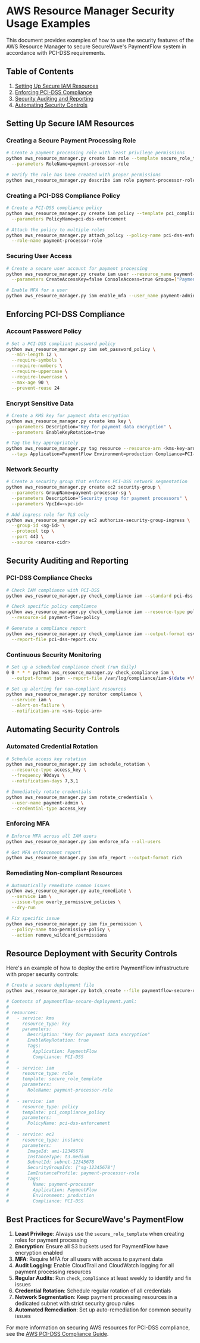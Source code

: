 # AWS Resource Manager Security Usage Examples

This document provides examples of how to use the security features of the AWS Resource Manager
to secure SecureWave's PaymentFlow system in accordance with PCI-DSS requirements.

## Table of Contents

1. [Setting Up Secure IAM Resources](#setting-up-secure-iam-resources)
2. [Enforcing PCI-DSS Compliance](#enforcing-pci-dss-compliance)
3. [Security Auditing and Reporting](#security-auditing-and-reporting)
4. [Automating Security Controls](#automating-security-controls)

## Setting Up Secure IAM Resources

### Creating a Secure Payment Processing Role

```bash
# Create a payment processing role with least privilege permissions
python aws_resource_manager.py create iam role --template secure_role_template \
  --parameters RoleName=payment-processor-role

# Verify the role has been created with proper permissions
python aws_resource_manager.py describe iam role payment-processor-role
```

### Creating a PCI-DSS Compliance Policy

```bash
# Create a PCI-DSS compliance policy
python aws_resource_manager.py create iam policy --template pci_compliance_policy \
  --parameters PolicyName=pci-dss-enforcement

# Attach the policy to multiple roles
python aws_resource_manager.py attach_policy --policy-name pci-dss-enforcement \
  --role-name payment-processor-role
```

### Securing User Access

```bash
# Create a secure user account for payment processing
python aws_resource_manager.py create iam user --resource_name payment-admin \
  --parameters CreateAccessKey=false ConsoleAccess=true Groups=["PaymentAdmins"]

# Enable MFA for a user
python aws_resource_manager.py iam enable_mfa --user_name payment-admin
```

## Enforcing PCI-DSS Compliance

### Account Password Policy

```bash
# Set a PCI-DSS compliant password policy
python aws_resource_manager.py iam set_password_policy \
  --min-length 12 \
  --require-symbols \
  --require-numbers \
  --require-uppercase \
  --require-lowercase \
  --max-age 90 \
  --prevent-reuse 24
```

### Encrypt Sensitive Data

```bash
# Create a KMS key for payment data encryption
python aws_resource_manager.py create kms key \
  --parameters Description="Key for payment data encryption" \
  --parameters EnableKeyRotation=true

# Tag the key appropriately
python aws_resource_manager.py tag resource --resource-arn <kms-key-arn> \
  --tags Application=PaymentFlow Environment=production Compliance=PCI-DSS
```

### Network Security

```bash
# Create a security group that enforces PCI-DSS network segmentation
python aws_resource_manager.py create ec2 security-group \
  --parameters GroupName=payment-processor-sg \
  --parameters Description="Security group for payment processors" \
  --parameters VpcId=<vpc-id>

# Add ingress rule for TLS only
python aws_resource_manager.py ec2 authorize-security-group-ingress \
  --group-id <sg-id> \
  --protocol tcp \
  --port 443 \
  --source <source-cidr>
```

## Security Auditing and Reporting

### PCI-DSS Compliance Checks

```bash
# Check IAM compliance with PCI-DSS
python aws_resource_manager.py check_compliance iam --standard pci-dss

# Check specific policy compliance
python aws_resource_manager.py check_compliance iam --resource-type policy \
  --resource-id payment-flow-policy

# Generate a compliance report
python aws_resource_manager.py check_compliance iam --output-format csv \
  --report-file pci-dss-report.csv
```

### Continuous Security Monitoring

```bash
# Set up a scheduled compliance check (run daily)
0 0 * * * python aws_resource_manager.py check_compliance iam \
  --output-format json --report-file /var/log/compliance/iam-$(date +\%Y\%m\%d).json

# Set up alerting for non-compliant resources
python aws_resource_manager.py monitor compliance \
  --service iam \
  --alert-on-failure \
  --notification-arn <sns-topic-arn>
```

## Automating Security Controls

### Automated Credential Rotation

```bash
# Schedule access key rotation
python aws_resource_manager.py iam schedule_rotation \
  --resource-type access_key \
  --frequency 90days \
  --notification-days 7,3,1

# Immediately rotate credentials
python aws_resource_manager.py iam rotate_credentials \
  --user-name payment-admin \
  --credential-type access_key
```

### Enforcing MFA

```bash
# Enforce MFA across all IAM users
python aws_resource_manager.py iam enforce_mfa --all-users

# Get MFA enforcement report
python aws_resource_manager.py iam mfa_report --output-format rich
```

### Remediating Non-compliant Resources

```bash
# Automatically remediate common issues
python aws_resource_manager.py auto_remediate \
  --service iam \
  --issue-type overly_permissive_policies \
  --dry-run

# Fix specific issue
python aws_resource_manager.py iam fix_permission \
  --policy-name too-permissive-policy \
  --action remove_wildcard_permissions
```

## Resource Deployment with Security Controls

Here's an example of how to deploy the entire PaymentFlow infrastructure with proper security controls:

```bash
# Create a secure deployment file
python aws_resource_manager.py batch_create --file paymentflow-secure-deployment.yaml

# Contents of paymentflow-secure-deployment.yaml:
#
# resources:
#   - service: kms
#     resource_type: key
#     parameters:
#       Description: "Key for payment data encryption"
#       EnableKeyRotation: true
#       Tags:
#         Application: PaymentFlow
#         Compliance: PCI-DSS
#
#   - service: iam
#     resource_type: role
#     template: secure_role_template
#     parameters:
#       RoleName: payment-processor-role
#
#   - service: iam
#     resource_type: policy
#     template: pci_compliance_policy
#     parameters:
#       PolicyName: pci-dss-enforcement
#
#   - service: ec2
#     resource_type: instance
#     parameters:
#       ImageId: ami-12345678
#       InstanceType: t3.medium
#       SubnetId: subnet-12345678
#       SecurityGroupIds: ["sg-12345678"]
#       IamInstanceProfile: payment-processor-role
#       Tags:
#         Name: payment-processor
#         Application: PaymentFlow
#         Environment: production
#         Compliance: PCI-DSS
```

## Best Practices for SecureWave's PaymentFlow

1. **Least Privilege**: Always use the `secure_role_template` when creating roles for payment processing
2. **Encryption**: Ensure all S3 buckets used for PaymentFlow have encryption enabled
3. **MFA**: Require MFA for all users with access to payment data
4. **Audit Logging**: Enable CloudTrail and CloudWatch logging for all payment processing resources
5. **Regular Audits**: Run `check_compliance` at least weekly to identify and fix issues
6. **Credential Rotation**: Schedule regular rotation of all credentials
7. **Network Segmentation**: Keep payment processing resources in a dedicated subnet with strict security group rules
8. **Automated Remediation**: Set up auto-remediation for common security issues

For more information on securing AWS resources for PCI-DSS compliance, see the [AWS PCI-DSS Compliance Guide](https://d1.awsstatic.com/whitepapers/compliance/pci-dss-compliance-on-aws.pdf).
